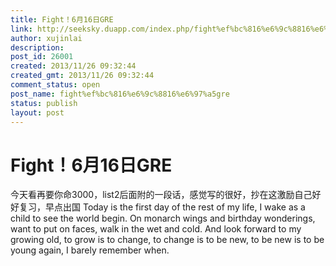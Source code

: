 ```yaml
---
title: Fight！6月16日GRE
link: http://seeksky.duapp.com/index.php/fight%ef%bc%816%e6%9c%8816%e6%97%a5gre/
author: xujinlai
description: 
post_id: 26001
created: 2013/11/26 09:32:44
created_gmt: 2013/11/26 09:32:44
comment_status: open
post_name: fight%ef%bc%816%e6%9c%8816%e6%97%a5gre
status: publish
layout: post
---
```


# Fight！6月16日GRE

今天看再要你命3000，list2后面附的一段话，感觉写的很好，抄在这激励自己好好复习，早点出国 Today is the first day of the rest of my life, I wake as a child to see the world begin. On monarch wings and birthday wonderings, want to put on faces, walk in the wet and cold. And look forward to my growing old, to grow is to change, to change is to be new, to be new is to be young again, I barely remember when.